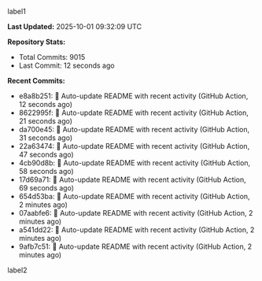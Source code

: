 
label1 
<!-- ACTIVITY_START -->
**Last Updated:** 2025-10-01 09:32:09 UTC

**Repository Stats:**
- Total Commits: 9015
- Last Commit: 12 seconds ago

**Recent Commits:**
- e8a8b251: 🤖 Auto-update README with recent activity (GitHub Action, 12 seconds ago)
- 8622995f: 🤖 Auto-update README with recent activity (GitHub Action, 21 seconds ago)
- da700e45: 🤖 Auto-update README with recent activity (GitHub Action, 31 seconds ago)
- 22a63474: 🤖 Auto-update README with recent activity (GitHub Action, 47 seconds ago)
- 4cb90d8b: 🤖 Auto-update README with recent activity (GitHub Action, 58 seconds ago)
- 17d69a71: 🤖 Auto-update README with recent activity (GitHub Action, 69 seconds ago)
- 654d53ba: 🤖 Auto-update README with recent activity (GitHub Action, 2 minutes ago)
- 07aabfe6: 🤖 Auto-update README with recent activity (GitHub Action, 2 minutes ago)
- a541dd22: 🤖 Auto-update README with recent activity (GitHub Action, 2 minutes ago)
- 9afb7c51: 🤖 Auto-update README with recent activity (GitHub Action, 2 minutes ago)
<!-- ACTIVITY_END -->

label2
